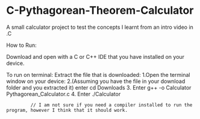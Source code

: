 # C-Pythagorean-Theorem-Calculator
A small calculator project to test the concepts I learnt from an intro video in .C




How to Run:

Download and open with a C or C++ IDE that you have installed on your device.

To run on terminal:
      Extract the file that is downloaded:
             1.Open the terminal window on your device:
             2.(Assuming you have the file in your download folder and you extracted it) enter cd Downloads
             3. Enter g++ -o Calculator Pythagorean_Calculator.c 
             4. Enter ./Calculator
   
             
             // I am not sure if you need a compiler installed to run the program, however I think that it should work.
             

        
